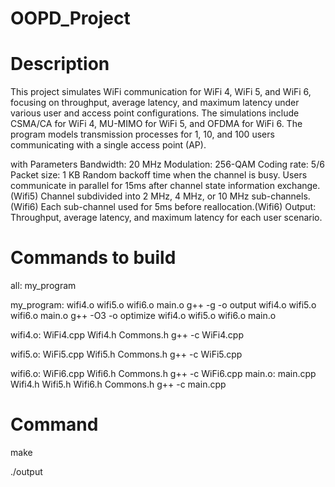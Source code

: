 # OOPD_Project
# Description

This project simulates WiFi communication for WiFi 4, WiFi 5, and WiFi 6, focusing on throughput, average latency, and maximum latency under various user and access point configurations. The simulations include CSMA/CA for WiFi 4, MU-MIMO for WiFi 5, and OFDMA for WiFi 6. The program models transmission processes for 1, 10, and 100 users communicating with a single access point (AP).

with Parameters
Bandwidth: 20 MHz
Modulation: 256-QAM
Coding rate: 5/6
Packet size: 1 KB
Random backoff time when the channel is busy.
Users communicate in parallel for 15ms after channel state information exchange.(Wifi5)
Channel subdivided into 2 MHz, 4 MHz, or 10 MHz sub-channels.(Wifi6)
Each sub-channel used for 5ms before reallocation.(Wifi6)
Output: Throughput, average latency, and maximum latency for each user scenario.

# Commands to build
all: my_program

my_program: wifi4.o wifi5.o wifi6.o main.o
g++ -g -o output wifi4.o wifi5.o wifi6.o main.o
	g++ -O3 -o optimize wifi4.o wifi5.o wifi6.o main.o

wifi4.o: WiFi4.cpp Wifi4.h Commons.h
	g++ -c WiFi4.cpp

wifi5.o: WiFi5.cpp Wifi5.h Commons.h
	g++ -c WiFi5.cpp

wifi6.o: WiFi6.cpp Wifi6.h Commons.h
	g++ -c WiFi6.cpp
main.o: main.cpp Wifi4.h Wifi5.h Wifi6.h Commons.h
	g++ -c main.cpp

# Command
make

./output
